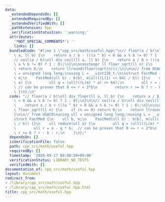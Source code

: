 ```yaml
---
data:
  _extendedDependsOn: []
  _extendedRequiredBy: []
  _extendedVerifiedWith: []
  _pathExtension: hpp
  _verificationStatusIcon: ':warning:'
  attributes:
    '*NOT_SPECIAL_COMMENTS*': ''
    links: []
  bundledCode: "#line 1 \"cpp_src/math/useful.hpp\"\n// floor(a / b)\nll div_floor(ll\
    \ a, ll b) {\n    return a / b - (((a ^ b) < 0 && a % b != 0) ? 1 : 0);\n}\n\n\
    // ceil(a / b)\nll div_ceil(ll a, ll b) {\n    return a / b + (((a ^ b) > 0 &&\
    \ a % b != 0) ? 1 : 0);\n}\n\nconstexpr ll floor_sqrt(ll n) {\n    if (n == 0)\
    \ return 0;\n    return llround(floor(sqrt(n)));\n}\n\n// from USACO\nusing ull\
    \ = unsigned long long;\nusing L = __uint128_t;\n\nstruct FastMod {\n    ull b,\
    \ m;\n    FastMod(ull b) : b(b), m(ull((L(1) << 64) / b)) {}\n    ull reduce(ull\
    \ a) {\n        ull q = (ull)((L(m) * a) >> 64);\n        ull r = a - q * b; \
    \ // can be proven that 0 <= r < 2*b\n        return r >= b ? r - b : r;\n   \
    \ }\n};\n"
  code: "// floor(a / b)\nll div_floor(ll a, ll b) {\n    return a / b - (((a ^ b)\
    \ < 0 && a % b != 0) ? 1 : 0);\n}\n\n// ceil(a / b)\nll div_ceil(ll a, ll b) {\n\
    \    return a / b + (((a ^ b) > 0 && a % b != 0) ? 1 : 0);\n}\n\nconstexpr ll\
    \ floor_sqrt(ll n) {\n    if (n == 0) return 0;\n    return llround(floor(sqrt(n)));\n\
    }\n\n// from USACO\nusing ull = unsigned long long;\nusing L = __uint128_t;\n\n\
    struct FastMod {\n    ull b, m;\n    FastMod(ull b) : b(b), m(ull((L(1) << 64)\
    \ / b)) {}\n    ull reduce(ull a) {\n        ull q = (ull)((L(m) * a) >> 64);\n\
    \        ull r = a - q * b;  // can be proven that 0 <= r < 2*b\n        return\
    \ r >= b ? r - b : r;\n    }\n};"
  dependsOn: []
  isVerificationFile: false
  path: cpp_src/math/useful.hpp
  requiredBy: []
  timestamp: '2020-09-17 00:08:50+09:00'
  verificationStatus: LIBRARY_NO_TESTS
  verifiedWith: []
documentation_of: cpp_src/math/useful.hpp
layout: document
redirect_from:
- /library/cpp_src/math/useful.hpp
- /library/cpp_src/math/useful.hpp.html
title: cpp_src/math/useful.hpp
---
```

